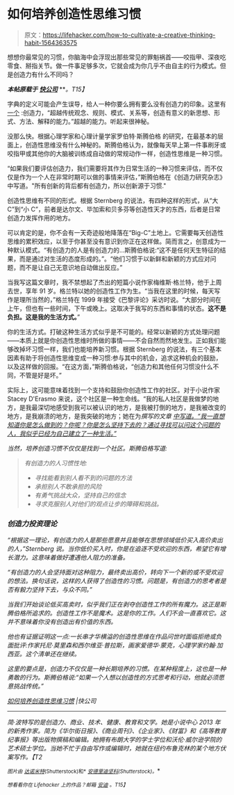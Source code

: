 # 如何培养创造性思维习惯

> 原文：<https://lifehacker.com/how-to-cultivate-a-creative-thinking-habit-1564363575>

想想你最常见的习惯，你脑海中会浮现出那些常见的罪魁祸首——咬指甲、深夜吃零食、掰指关节。做一件事足够多次，它就会成为你几乎不由自主的行为模式。但是创造力有什么不同吗？



***本帖原载于*** [***快公司***](http://www.fastcompany.com/3026816/dialed/how-to-cultivate-a-creative-thinking-habit) ***。*T15】**

字典的定义可能会产生误导，给人一种你要么拥有要么没有创造力的印象。这里有 [一个](http://dictionary.reference.com/browse/creativity) :创造力，“超越传统观念、规则、模式、关系等，创造有意义的新思想、形式、方法、解释的能力。”超越的能力。听起来很神秘。

没那么快。根据心理学家和心理计量学家罗伯特·斯腾伯格 的研究，在最基本的层面上，创造性思维没有什么神秘的。斯腾伯格认为，就像每天早上第一件事刷牙或咬指甲或其他你的大脑被训练成自动做的常规动作一样，创造性思维是一种习惯。

“如果我们要评估创造力，我们需要将其作为日常生活的一种习惯来评估，而不仅仅是作为一个人在非常时期可以做的事情来评估，”斯腾伯格在《创造力研究杂志》中写道。"所有创新的背后都有创造力，所以创新源于习惯."

创造性思维有不同的形式。根据 Sternberg 的说法，有四种这样的形式，从“大 C”到“小 C”，前者是达尔文、毕加索和贝多芬等创造性天才的东西，后者是日常创造力发挥作用的地方。

可以肯定的是，你不会有一天奇迹般地降落在“Big-C”土地上。它需要每天创造性思维的累积效应，以至于你甚至没有意识到你正在这样做。简而言之，创意成为一种默认模式。“有创造力的人是有创造力的...斯腾伯格说:“这不是任何天生特征的结果，而是通过对生活的态度形成的。”。“他们习惯于以新鲜和新颖的方式应对问题，而不是让自己无意识地自动做出反应。”

当我写这篇文章时，我不禁想起了杰出的短篇小说作家梅维斯·格兰特，他于上周去世，享年 91 岁。格兰特以她的创造性工作为生。“当我在这里的时候，每天写作是理所当然的，”格兰特在 1999 年接受《巴黎评论》采访时说。“大部分时间在上午，但也有一些时间，下午或晚上。这取决于我写的东西和事情的状态。**这不是负担。这是我的生活方式。**”

你的生活方式。打破这种生活方式似乎是不可能的。经常以新颖的方式处理问题——本质上就是你创造性思维时所做的事情——不会自然而然地发生。正如我们能够改掉坏习惯一样，我们也能培养新习惯。根据 Sternberg 的说法，有三个基本因素有助于将创造性思维变成一种习惯:参与其中的机会，追求这种机会的鼓励，以及这样做的回报。“在这方面，”斯腾伯格说，“创造力和其他任何习惯没什么不同，不管是好是坏。”

实际上，这可能意味着找到一个支持和鼓励你创造性工作的社区。对于小说作家 Stacey D'Erasmo 来说，这个社区是一种生命线。“我的私人社区是我做梦的地方，是我最深切地感受到我可以被认识的地方，是我被打倒的地方，是我被改变的地方，是我崩溃的地方，是我突破的地方；她在为*撰写的文章 [中写道。“我一直想知道你是怎么做到的？你呢？你是怎么坚持下去的？通过寻找可以问这个问题的人，我似乎已经为自己建立了一种生活。”](http://therumpus.net/2010/07/the-blurb-18-the-long-haul/)*

*当然，培养创造习惯不仅仅是找到一个社区。斯腾伯格写道:*

> *有创造力的人习惯性地:*
> 
> *   *寻找能看到别人看不到的问题的方法*
> *   *承担别人不敢承担的风险*
> *   *有勇气挑战大众，坚持自己的信念*
> *   *寻求克服别人对他们的观点让步的障碍和挑战。*

### *创造力投资理论*

*“根据这一理论，有创造力的人是那些愿意并且能够在思想领域低价买入高价卖出的人，”Sternberg 说。当你低价买入时，你是在追逐不受欢迎的东西，希望它有增长潜力。这意味着做好遭遇他人阻力的准备。*

*“有创造力的人会坚持面对这种阻力，最终卖出高价，转向下一个新的或不受欢迎的想法。换句话说，这样的人获得了创造性的习惯。问题是，有创造力的思考者是否有毅力坚持下去，与众不同。”*

*当我们开始谈论低买高卖时，似乎我们正在剥夺创造性工作的所有魔力。这正是斯腾伯格所追求的。创造性工作不是魔术。这是你的工作。人们不会一直喜欢它。这并不意味着你没有创造出有价值的东西。*

*他也有证据证明这一点:一长串才华横溢的创造性思维在作品问世时面临拒绝或负面批评:作家托尼·莫里森和西尔维亚·普拉斯，画家爱德华·蒙克，心理学家约翰·加西亚。这个清单还在继续。*

*这里的要点是，创造力不仅仅是一种长期培养的习惯。在某种程度上，这也是一种勇敢的行为。斯腾伯格说:“如果一个人想以创造性的方式思考和行动，他就必须愿意挑战传统。”*

*[如何培养创造性思维习惯](http://www.fastcompany.com/3026816/dialed/how-to-cultivate-a-creative-thinking-habit) |快公司*

* * *

*简·波特写的是创造力、商业、技术、健康、教育和文学。她是小说中心 2013 年的新秀作家。简为《华尔街日报》、《商业周刊》、《企业家》、《财富》和《高等教育纪事报》等出版物撰稿和编辑。她拥有布朗大学的学士学位和沃伦·威尔逊学院的艺术硕士学位。当她不忙于自由写作或编辑时，她就在纽约布鲁克林的某个地方伏案写作。【T2* 

*<small>*图片由*</small> [<small>*达诺米特*</small>](http://www.shutterstock.com/pic.mhtml?id=187285934&src=id)<small>*(Shutterstock)和*</small> [<small>*安德里迪坚科*</small>](http://www.shutterstock.com/pic.mhtml?id=184628753&src=id)<small>*(Shutterstock)。*</small>*

*<small>*想看看你在 Lifehacker 上的作品？邮箱*</small> [<small>*安迪*</small>](mailto:andy@lifehacker.com) <small>*。*T15】</small>*